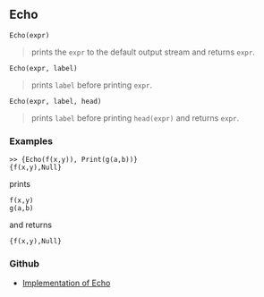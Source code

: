 ## Echo

```
Echo(expr)
```

> prints the `expr` to the default output stream and returns `expr`.
 
```
Echo(expr, label)
```

> prints `label` before printing `expr`.

 
```
Echo(expr, label, head)
```

> prints `label` before printing `head(expr)` and returns `expr`.

### Examples

``` 
>> {Echo(f(x,y)), Print(g(a,b))}
{f(x,y),Null}
```

prints 

```
f(x,y)
g(a,b)
```

and returns

```
{f(x,y),Null}
```

### Github

* [Implementation of Echo](https://github.com/axkr/symja_android_library/blob/master/symja_android_library/matheclipse-core/src/main/java/org/matheclipse/core/builtin/IOFunctions.java#L117) 
